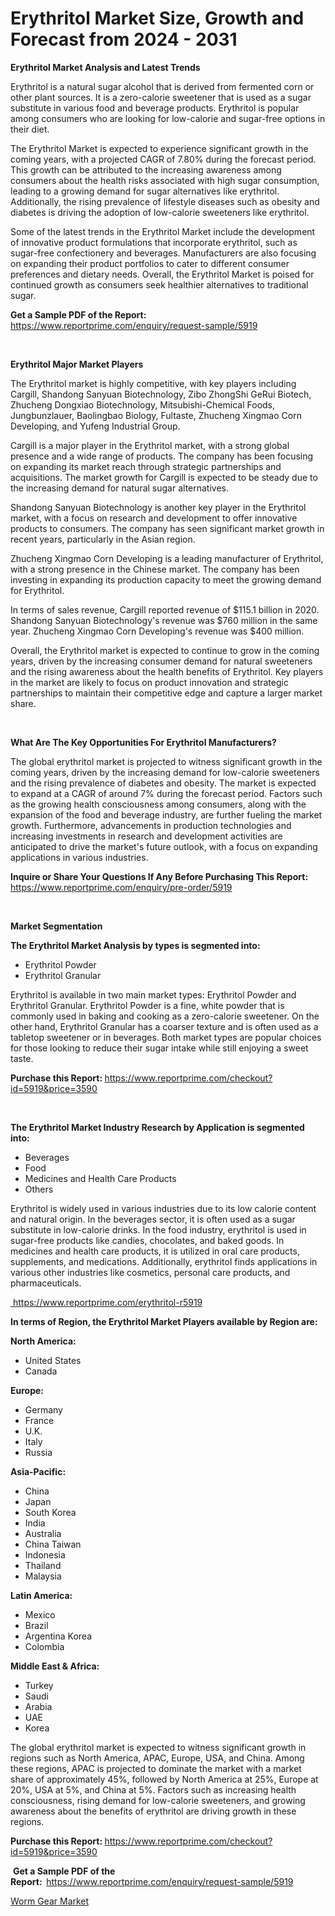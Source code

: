 <p><h1>Erythritol Market Size, Growth and Forecast from 2024 - 2031</h1></p><p><strong>Erythritol Market Analysis and Latest Trends</strong></p>
<p><p>Erythritol is a natural sugar alcohol that is derived from fermented corn or other plant sources. It is a zero-calorie sweetener that is used as a sugar substitute in various food and beverage products. Erythritol is popular among consumers who are looking for low-calorie and sugar-free options in their diet.</p><p>The Erythritol Market is expected to experience significant growth in the coming years, with a projected CAGR of 7.80% during the forecast period. This growth can be attributed to the increasing awareness among consumers about the health risks associated with high sugar consumption, leading to a growing demand for sugar alternatives like erythritol. Additionally, the rising prevalence of lifestyle diseases such as obesity and diabetes is driving the adoption of low-calorie sweeteners like erythritol.</p><p>Some of the latest trends in the Erythritol Market include the development of innovative product formulations that incorporate erythritol, such as sugar-free confectionery and beverages. Manufacturers are also focusing on expanding their product portfolios to cater to different consumer preferences and dietary needs. Overall, the Erythritol Market is poised for continued growth as consumers seek healthier alternatives to traditional sugar.</p></p>
<p><strong>Get a Sample PDF of the Report:&nbsp;</strong> <a href="https://www.reportprime.com/enquiry/request-sample/5919">https://www.reportprime.com/enquiry/request-sample/5919</a></p>
<p>&nbsp;</p>
<p><strong>Erythritol Major Market Players</strong></p>
<p><p>The Erythritol market is highly competitive, with key players including Cargill, Shandong Sanyuan Biotechnology, Zibo ZhongShi GeRui Biotech, Zhucheng Dongxiao Biotechnology, Mitsubishi-Chemical Foods, Jungbunzlauer, Baolingbao Biology, Fultaste, Zhucheng Xingmao Corn Developing, and Yufeng Industrial Group.</p><p>Cargill is a major player in the Erythritol market, with a strong global presence and a wide range of products. The company has been focusing on expanding its market reach through strategic partnerships and acquisitions. The market growth for Cargill is expected to be steady due to the increasing demand for natural sugar alternatives.</p><p>Shandong Sanyuan Biotechnology is another key player in the Erythritol market, with a focus on research and development to offer innovative products to consumers. The company has seen significant market growth in recent years, particularly in the Asian region.</p><p>Zhucheng Xingmao Corn Developing is a leading manufacturer of Erythritol, with a strong presence in the Chinese market. The company has been investing in expanding its production capacity to meet the growing demand for Erythritol.</p><p>In terms of sales revenue, Cargill reported revenue of $115.1 billion in 2020. Shandong Sanyuan Biotechnology's revenue was $760 million in the same year. Zhucheng Xingmao Corn Developing's revenue was $400 million.</p><p>Overall, the Erythritol market is expected to continue to grow in the coming years, driven by the increasing consumer demand for natural sweeteners and the rising awareness about the health benefits of Erythritol. Key players in the market are likely to focus on product innovation and strategic partnerships to maintain their competitive edge and capture a larger market share.</p></p>
<p>&nbsp;</p>
<p><strong>What Are The Key Opportunities For Erythritol Manufacturers?</strong></p>
<p><p>The global erythritol market is projected to witness significant growth in the coming years, driven by the increasing demand for low-calorie sweeteners and the rising prevalence of diabetes and obesity. The market is expected to expand at a CAGR of around 7% during the forecast period. Factors such as the growing health consciousness among consumers, along with the expansion of the food and beverage industry, are further fueling the market growth. Furthermore, advancements in production technologies and increasing investments in research and development activities are anticipated to drive the market's future outlook, with a focus on expanding applications in various industries.</p></p>
<p><strong>Inquire or Share Your Questions If Any Before Purchasing This Report:</strong> <a href="https://www.reportprime.com/enquiry/pre-order/5919">https://www.reportprime.com/enquiry/pre-order/5919</a></p>
<p>&nbsp;</p>
<p><strong>Market Segmentation</strong></p>
<p><strong>The Erythritol Market Analysis by types is segmented into:</strong></p>
<p><ul><li>Erythritol Powder</li><li>Erythritol Granular</li></ul></p>
<p><p>Erythritol is available in two main market types: Erythritol Powder and Erythritol Granular. Erythritol Powder is a fine, white powder that is commonly used in baking and cooking as a zero-calorie sweetener. On the other hand, Erythritol Granular has a coarser texture and is often used as a tabletop sweetener or in beverages. Both market types are popular choices for those looking to reduce their sugar intake while still enjoying a sweet taste.</p></p>
<p><strong>Purchase this Report:&nbsp;</strong><a href="https://www.reportprime.com/checkout?id=5919&price=3590">https://www.reportprime.com/checkout?id=5919&price=3590</a></p>
<p>&nbsp;</p>
<p><strong>The Erythritol Market Industry Research by Application is segmented into:</strong></p>
<p><ul><li>Beverages</li><li>Food</li><li>Medicines and Health Care Products</li><li>Others</li></ul></p>
<p><p>Erythritol is widely used in various industries due to its low calorie content and natural origin. In the beverages sector, it is often used as a sugar substitute in low-calorie drinks. In the food industry, erythritol is used in sugar-free products like candies, chocolates, and baked goods. In medicines and health care products, it is utilized in oral care products, supplements, and medications. Additionally, erythritol finds applications in various other industries like cosmetics, personal care products, and pharmaceuticals.</p></p>
<p><a href="https://www.reportprime.com/erythritol-r5919">&nbsp;https://www.reportprime.com/erythritol-r5919</a></p>
<p><strong>In terms of Region, the Erythritol Market Players available by Region are:</strong></p>
<p>
    <p> <strong> North America: </strong>
        <ul>
            <li>United States</li>
            <li>Canada</li>
        </ul>
        </p> 
    <p> <strong> Europe: </strong>
        <ul>
            <li>Germany</li>
            <li>France</li>
            <li>U.K.</li>
            <li>Italy</li>
            <li>Russia</li>
        </ul>
        </p> 
    <p> <strong> Asia-Pacific: </strong>
        <ul>
            <li>China</li>
            <li>Japan</li>
            <li>South Korea</li>
            <li>India</li>
            <li>Australia</li>
            <li>China Taiwan</li>
            <li>Indonesia</li>
            <li>Thailand</li>
            <li>Malaysia</li>
        </ul>
        </p> 
    <p> <strong> Latin America: </strong>
        <ul>
            <li>Mexico</li>
            <li>Brazil</li>
            <li>Argentina Korea</li>
            <li>Colombia</li>
        </ul>
        </p> 
    <p> <strong> Middle East & Africa: </strong>
        <ul>
            <li>Turkey</li>
            <li>Saudi</li>
            <li>Arabia</li>
            <li>UAE</li>
            <li>Korea</li>
        </ul>
    </p>
    </p>
<p><p>The global erythritol market is expected to witness significant growth in regions such as North America, APAC, Europe, USA, and China. Among these regions, APAC is projected to dominate the market with a market share of approximately 45%, followed by North America at 25%, Europe at 20%, USA at 5%, and China at 5%. Factors such as increasing health consciousness, rising demand for low-calorie sweeteners, and growing awareness about the benefits of erythritol are driving growth in these regions.</p></p>
<p><strong>Purchase this Report: </strong><a href="https://www.reportprime.com/checkout?id=5919&price=3590">https://www.reportprime.com/checkout?id=5919&price=3590</a></p>
<p>&nbsp;<strong>Get a Sample PDF of the Report:&nbsp;&nbsp;</strong><a href="https://www.reportprime.com/enquiry/request-sample/5919">https://www.reportprime.com/enquiry/request-sample/5919</a></p>
<p><strong></strong></p>
<p><p><a href="https://www.linkedin.com/pulse/global-worm-gear-market-share-growth-opportunities-size-growing-cj4le?trackingId=IeOItpmHS%2FSvCPLAAlM5yA%3D%3D">Worm Gear Market</a></p></p>